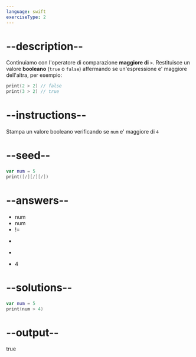 ```yaml
---
language: swift
exerciseType: 2
---
```


# --description--

Continuiamo con l'operatore di comparazione **maggiore di** `>`.
Restituisce un valore **booleano** (`true` o `false`) affermando se un'espressione e' maggiore dell'altra, per esempio:
```swift
print(2 > 2) // false
print(3 > 2) // true
```

# --instructions--

Stampa un valore booleano verificando se `num` e' maggiore di `4`

# --seed--

```swift
var num = 5
print([/][/][/])
```

# --answers--

- num 
- num 
- != 
- >> 
- > 
- 4

# --solutions--

```swift
var num = 5
print(num > 4)
```

# --output--

true
